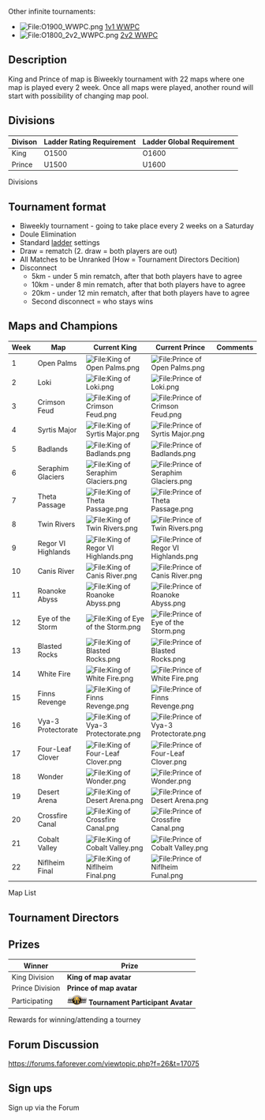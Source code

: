 Other infinite tournaments:

-   ![<File:O1900_WWPC.png>](O1900_WWPC.png "fig:File:O1900_WWPC.png")
    [1v1 WWPC](World_Wide_People's_Championship "wikilink")
-   ![<File:O1800_2v2_WWPC.png>](O1800_2v2_WWPC.png "fig:File:O1800_2v2_WWPC.png")
    [2v2 WWPC](2v2_World_Wide_People's_Championship "wikilink")

## Description

King and Prince of map is Biweekly tournament with 22 maps where one map
is played every 2 week. Once all maps were played, another round will
start with possibility of changing map pool.

## Divisions

| Divison | Ladder Rating Requirement | Ladder Global Requirement |
|---------|---------------------------|---------------------------|
| King    | O1500                     | O1600                     |
| Prince  | U1500                     | U1600                     |

Divisions

## Tournament format

-   Biweekly tournament - going to take place every 2 weeks on a
    Saturday
-   Doule Elimination
-   Standard [ladder](The_Ladder "wikilink") settings
-   Draw = rematch (2. draw = both players are out)
-   All Matches to be Unranked (How = Tournament Directors Decition)
-   Disconnect
    -   5km - under 5 min rematch, after that both players have to agree
    -   10km - under 8 min rematch, after that both players have to
        agree
    -   20km - under 12 min rematch, after that both players have to
        agree
    -   Second disconnect = who stays wins

## Maps and Champions

| Week | Map                | Current King                                                                                                   | Current Prince                                                                                                       | Comments |
|------|--------------------|----------------------------------------------------------------------------------------------------------------|----------------------------------------------------------------------------------------------------------------------|----------|
| 1    | Open Palms         | ![<File:King> of Open Palms.png](King_of_Open_Palms.png "File:King of Open Palms.png")                         | ![<File:Prince> of Open Palms.png](Prince_of_Open_Palms.png "File:Prince of Open Palms.png")                         |          |
| 2    | Loki               | ![<File:King> of Loki.png](King_of_Loki.png "File:King of Loki.png")                                           | ![<File:Prince> of Loki.png](Prince_of_Loki.png "File:Prince of Loki.png")                                           |          |
| 3    | Crimson Feud       | ![<File:King> of Crimson Feud.png](King_of_Crimson_Feud.png "File:King of Crimson Feud.png")                   | ![<File:Prince> of Crimson Feud.png](Prince_of_Crimson_Feud.png "File:Prince of Crimson Feud.png")                   |          |
| 4    | Syrtis Major       | ![<File:King> of Syrtis Major.png](King_of_Syrtis_Major.png "File:King of Syrtis Major.png")                   | ![<File:Prince> of Syrtis Major.png](Prince_of_Syrtis_Major.png "File:Prince of Syrtis Major.png")                   |          |
| 5    | Badlands           | ![<File:King> of Badlands.png](King_of_Badlands.png "File:King of Badlands.png")                               | ![<File:Prince> of Badlands.png](Prince_of_Badlands.png "File:Prince of Badlands.png")                               |          |
| 6    | Seraphim Glaciers  | ![<File:King> of Seraphim Glaciers.png](King_of_Seraphim_Glaciers.png "File:King of Seraphim Glaciers.png")    | ![<File:Prince> of Seraphim Glaciers.png](Prince_of_Seraphim_Glaciers.png "File:Prince of Seraphim Glaciers.png")    |          |
| 7    | Theta Passage      | ![<File:King> of Theta Passage.png](King_of_Theta_Passage.png "File:King of Theta Passage.png")                | ![<File:Prince> of Theta Passage.png](Prince_of_Theta_Passage.png "File:Prince of Theta Passage.png")                |          |
| 8    | Twin Rivers        | ![<File:King> of Twin Rivers.png](King_of_Twin_Rivers.png "File:King of Twin Rivers.png")                      | ![<File:Prince> of Twin Rivers.png](Prince_of_Twin_Rivers.png "File:Prince of Twin Rivers.png")                      |          |
| 9    | Regor VI Highlands | ![<File:King> of Regor VI Highlands.png](King_of_Regor_VI_Highlands.png "File:King of Regor VI Highlands.png") | ![<File:Prince> of Regor VI Highlands.png](Prince_of_Regor_VI_Highlands.png "File:Prince of Regor VI Highlands.png") |          |
| 10   | Canis River        | ![<File:King> of Canis River.png](King_of_Canis_River.png "File:King of Canis River.png")                      | ![<File:Prince> of Canis River.png](Prince_of_Canis_River.png "File:Prince of Canis River.png")                      |          |
| 11   | Roanoke Abyss      | ![<File:King> of Roanoke Abyss.png](King_of_Roanoke_Abyss.png "File:King of Roanoke Abyss.png")                | ![<File:Prince> of Roanoke Abyss.png](Prince_of_Roanoke_Abyss.png "File:Prince of Roanoke Abyss.png")                |          |
| 12   | Eye of the Storm   | ![<File:King> of Eye of the Storm.png](King_of_Eye_of_the_Storm.png "File:King of Eye of the Storm.png")       | ![<File:Prince> of Eye of the Storm.png](Prince_of_Eye_of_the_Storm.png "File:Prince of Eye of the Storm.png")       |          |
| 13   | Blasted Rocks      | ![<File:King> of Blasted Rocks.png](King_of_Blasted_Rocks.png "File:King of Blasted Rocks.png")                | ![<File:Prince> of Blasted Rocks.png](Prince_of_Blasted_Rocks.png "File:Prince of Blasted Rocks.png")                |          |
| 14   | White Fire         | ![<File:King> of White Fire.png](King_of_White_Fire.png "File:King of White Fire.png")                         | ![<File:Prince> of White Fire.png](Prince_of_White_Fire.png "File:Prince of White Fire.png")                         |          |
| 15   | Finns Revenge      | ![<File:King> of Finns Revenge.png](King_of_Finns_Revenge.png "File:King of Finns Revenge.png")                | ![<File:Prince> of Finns Revenge.png](Prince_of_Finns_Revenge.png "File:Prince of Finns Revenge.png")                |          |
| 16   | Vya-3 Protectorate | ![<File:King> of Vya-3 Protectorate.png](King_of_Vya-3_Protectorate.png "File:King of Vya-3 Protectorate.png") | ![<File:Prince> of Vya-3 Protectorate.png](Prince_of_Vya-3_Protectorate.png "File:Prince of Vya-3 Protectorate.png") |          |
| 17   | Four-Leaf Clover   | ![<File:King> of Four-Leaf Clover.png](King_of_Four-Leaf_Clover.png "File:King of Four-Leaf Clover.png")       | ![<File:Prince> of Four-Leaf Clover.png](Prince_of_Four-Leaf_Clover.png "File:Prince of Four-Leaf Clover.png")       |          |
| 18   | Wonder             | ![<File:King> of Wonder.png](King_of_Wonder.png "File:King of Wonder.png")                                     | ![<File:Prince> of Wonder.png](Prince_of_Wonder.png "File:Prince of Wonder.png")                                     |          |
| 19   | Desert Arena       | ![<File:King> of Desert Arena.png](King_of_Desert_Arena.png "File:King of Desert Arena.png")                   | ![<File:Prince> of Desert Arena.png](Prince_of_Desert_Arena.png "File:Prince of Desert Arena.png")                   |          |
| 20   | Crossfire Canal    | ![<File:King> of Crossfire Canal.png](King_of_Crossfire_Canal.png "File:King of Crossfire Canal.png")          | ![<File:Prince> of Crossfire Canal.png](Prince_of_Crossfire_Canal.png "File:Prince of Crossfire Canal.png")          |          |
| 21   | Cobalt Valley      | ![<File:King> of Cobalt Valley.png](King_of_Cobalt_Valley.png "File:King of Cobalt Valley.png")                | ![<File:Prince> of Cobalt Valley.png](Prince_of_Cobalt_Valley.png "File:Prince of Cobalt Valley.png")                |          |
| 22   | Niflheim Final     | ![<File:King> of Niflheim Final.png](King_of_Niflheim_Final.png "File:King of Niflheim Final.png")             | ![<File:Prince> of Niflheim Funal.png](Prince_of_Niflheim_Funal.png "File:Prince of Niflheim Funal.png")             |          |

Map List

## Tournament Directors

## Prizes

| Winner          | Prize                                                                                                                                    |
|-----------------|------------------------------------------------------------------------------------------------------------------------------------------|
| King Division   | **King of map avatar**                                                                                                                   |
| Prince Division | **Prince of map avatar**                                                                                                                 |
| Participating   | ![<File:Tournament> Participant.png](Tournament_Participant.png "fig:File:Tournament Participant.png") **Tournament Participant Avatar** |

Rewards for winning/attending a tourney

## Forum Discussion

<https://forums.faforever.com/viewtopic.php?f=26&t=17075>

## Sign ups

Sign up via the Forum
